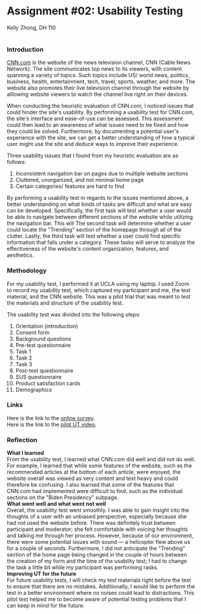 # Assignment #02: Usability Testing
Kelly Zhong, DH 110
<br>
<br>

### Introduction
<a href="https://cnn.com"> CNN.com</a> is the website of the news television channel, CNN (Cable News Network). The site communicates top news to its viewers, with content spanning a variety of topics. Such topics include US/ world news, politics, business, health, entertainment, tech, travel, sports, weather, and more. The website also promotes their live television channel through the website by alllowing website viewers to watch the channel live right on their devices.

When conducting the heuristic evaluation of CNN.com, I noticed issues that could hinder the site's usability. By performing a usability test for CNN.com, the site's interface and ease-of-use can be assessed. This assessment could then lead to an awareness of what issues need to be fixed and how they could be solved. Furthermore, by documenting a potential user's experience with the site, we can get a better understanding of how a typical user might use the site and deduce ways to improve their experience. 

Three usability issues that I found from my heuristic evaluation are as follows: 
1. Inconsistent navigation bar on pages due to multiple website sections
2. Cluttered, unorganized, and not minimal home page
3. Certain categories/ features are hard to find

By performing a usability test in regards to the issues mentioned above, a better understanding on what kinds of tasks are difficult and what are easy can be developed. Specifically, the first task will test whether a user would be able to navigate between different sections of the website while utilizing the navigation bar. This will The second task will determine whether a user could locate the "Trending" section of the homepage through all of the clutter. Lastly, the third task will test whether a user could find specific information that falls under a category. These tasks will serve to analyze the effectiveness of the website's content organization, features, and aesthetics. 

### Methodology 
For my usability test, I performed it at UCLA using my laptop. I used Zoom to record my usability test, which captured my participant and me, the test material, and the CNN website. This was a pilot trial that was meant to test the materials and structure of the usability test. 

The usability test was divided into the following steps: 
1. Orientation (introduction)
2. Consent form 
3. Background questions 
4. Pre-test questionnaire 
5. Task 1
6. Task 2
7. Task 3
8. Post-test questionnaire 
9. SUS questionnaire 
10. Product satisfaction cards 
11. Demographics 

### Links 
Here is the link to the <a href="https://forms.gle/Nkw9h5uR2AMGibfs5"> online survey</a>. 
<br>
Here is the link to the <a href="https://drive.google.com/file/d/1bPtjnA_J8-ktpmwE1hHlWvwzY097XWFD/view?usp=sharing"> pilot UT video</a>. 

### Reflection 
**What I learned**
<br>
From the usability test, I learned what CNN.com did well and did not do well. For example, I learned that while some features of the website, such as the recommended articles at the bottom of each article, were enjoyed, the website overall was viewed as very content and text heavy and could therefore be confusing. I also learned that some of the features that CNN.com had implemented were difficult to find, such as the individual sections on the "Biden Presidency" subpage. 
<br>
**What went well and what went not well**
<br>
Overall, the usability test went smoothly. I was able to gain insight into the thoughts of a user with an unbiased perspective, especially because she had not used the website before. There was definitely trust between participant and moderator; she felt comfortable with voicing her thoughts and talking me through her process. However, because of our environment, there were some potential issues with sound — a helicopter flew above us for a couple of seconds. Furthermore, I did not anticipate the "Trending" section of the home page being changed in the couple of hours between the creation of my form and the time of the usability test; I had to change the task a little bit while my participant was performing rasks. 
<br>
**Improving UT for the future**
<br>
For future usability tests, I will check my test materials right before the test to ensure that there are no mistakes. Additionally, I would like to perform the test in a better environment where no noises could lead to distractions. This pilot test helped me to become aware of potential testing problems that I can keep in mind for the future. 
